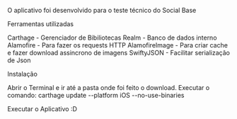 O aplicativo foi desenvolvido para o teste técnico do Social Base

Ferramentas utilizadas

Carthage - Gerenciador de Bibiliotecas
Realm - Banco de dados interno
Alamofire - Para fazer os requests HTTP
AlamofireImage - Para criar cache e fazer download assincrono de imagens
SwiftyJSON - Facilitar serialização de Json

Instalação

Abrir o Terminal e ir até a pasta onde foi feito o download.
Executar o comando:
carthage update --platform iOS --no-use-binaries

Executar o Aplicativo :D
